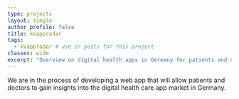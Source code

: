 ```yaml
---
type: projects
layout: single
author_profile: false
title: kvappradar
tags: 
  - kvappradar # use in posts for this project
classes: wide
excerpt: "Overview on digital health apps in Germany for patients and doctors"
---
```


We are in the process of developing a web app that will allow patients and doctors to gain insights 
into the digital health care app market in Germany.
